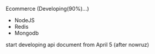 Ecommerce (Developing(90%)...)

- NodeJS
- Redis
- Mongodb


start developing api document from April 5 (after nowruz)

